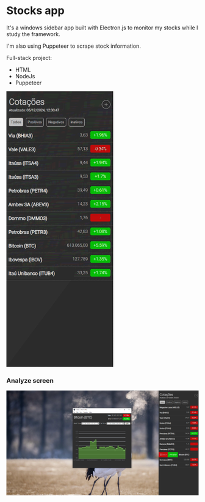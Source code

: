 # Stocks app

It's a windows sidebar app built with Electron.js to monitor my stocks while I study the framework.

I'm also using Puppeteer to scrape stock information.

Full-stack project:

- HTML
- NodeJs
- Puppeteer

![preview](preview.gif)

### Analyze screen

![preview2](preview2.png)